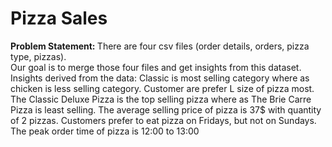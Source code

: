 <h1>Pizza Sales</h1>
<b>Problem Statement: </b>
There are four csv files (order details, orders, pizza type, pizzas). <br> Our goal is to merge those four files and get insights from this dataset. <br>
Insights derived from the data:
Classic is most selling category where as chicken is less selling category.
Customer are prefer L size of pizza most.
The Classic Deluxe Pizza is the top selling pizza where as The Brie Carre Pizza is least selling.
The average selling price of pizza is 37$ with quantity of 2 pizzas.
Customers prefer to eat pizza on Fridays, but not on Sundays.
The peak order time of pizza is 12:00 to 13:00
